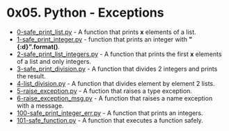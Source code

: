 # 0x05. Python - Exceptions

- [0-safe_print_list.py](https://github.com/CharlesMariga/alx-higher_level_programming/blob/main/0x05-python-exceptions/0-safe_print_list.py) - A function that prints **x** elements of a list.
- [1-safe_print_integer.py](https://github.com/CharlesMariga/alx-higher_level_programming/blob/main/0x05-python-exceptions/1-safe_print_integer.py) - function that prints an integer with **"{:d}".format()**.
- [2-safe_print_list_integers.py](https://github.com/CharlesMariga/alx-higher_level_programming/blob/main/0x05-python-exceptions/2-safe_print_list_integers.py) - A function that prints the first **x** elements of a list and only integers.
- [3-safe_print_division.py](https://github.com/CharlesMariga/alx-higher_level_programming/blob/main/0x05-python-exceptions/3-safe_print_division.py) - A function that divides 2 integers and prints the result.
- [4-list_division.py](https://github.com/CharlesMariga/alx-higher_level_programming/blob/main/0x05-python-exceptions/4-list_division.py) - A function that divides element by element 2 lists.
- [5-raise_exception.py](https://github.com/CharlesMariga/alx-higher_level_programming/blob/main/0x05-python-exceptions/5-raise_exception.py) - A fuction that raises a type exception.
- [6-raise_exception_msg.py](https://github.com/CharlesMariga/alx-higher_level_programming/blob/main/0x05-python-exceptions/6-raise_exception_msg.py) - A function that raises a name exception with a message.
- [100-safe_print_integer_err.py](https://github.com/CharlesMariga/alx-higher_level_programming/blob/main/0x05-python-exceptions/100-safe_print_integer_err.py) - A function that prints an integers.
- [101-safe_function.py](https://github.com/CharlesMariga/alx-higher_level_programming/blob/main/0x05-python-exceptions/101-safe_function.py) - A function that executes a function safely.
